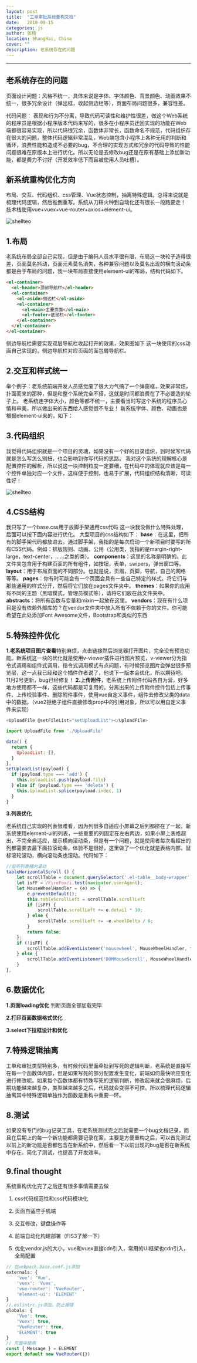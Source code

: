 ```yaml
---
layout: post
title:  "工单审批系统重构文档"
date:   2018-09-15
categories: js
author: 张翔
location: ShangHai, China
cover: ""
description: 老系统存在的问题
---
```

---
## 老系统存在的问题

页面设计问题：风格不统一，具体来说是字体、字体颜色、背景颜色、动画效果不统一，很多冗余设计（弹出框，收起侧边栏等），页面布局问题很多，兼容性差。

代码问题： 表现和行为不分离，导致代码可读性和维护性很差，做这个Web系统的程序员是根据小程序版本代码来写的，很多在小程序员迂回实现的功能在Web端都很容易实现，所以代码很冗余，函数体非常长，函数命名不规范，代码组织存在很大的问题，整体代码逻辑非常混乱，Web端包含小程序上各种无用的判断和循环，浪费性能和造成不必要的bug，不合理的实现方式和冗余的代码导致的性能问题很难在原版本上进行优化。所以无论是去修改bug还是在原有基础上添加新功能，都是费力不讨好（开发效率低下而且被使用人员吐槽）。

## 新系统重构优化方向

布局、交互、代码组织、css管理、Vue状态控制，抽离特殊逻辑。总得来说就是梳理代码逻辑，然后推倒重写。系统从刀耕火种到自动化还有很长一段路要走！
技术栈使用vue+vuex+vue-router+axios+element-ui。

![shellteo](https://myblog-images1.oss-cn-beijing.aliyuncs.com/images/ticket/newticket.png)

## 1.布局

老系统布局全部自己实现，但是由于编码人员水平很有限，布局这一块轮子造得很差，页面莫名抖动，页面元素莫名消失，各种兼容问题以及莫名出现的横向滚动条都是由于布局的问题，我一块布局直接使用element-ui的布局，结构代码如下。

```html
<el-container>
  <el-header>顶部导航栏</el-header>
  <el-container>
    <el-aside>侧边栏</el-aside>
    <el-container>
      <el-main>主要页面</el-main>
      <el-footer>底部栏</el-footer>
    </el-container>
  </el-container>
</el-container>
```
侧边导航栏需要实现双层导航栏收起打开的效果，效果图如下
这一块使用的css动画自己实现的，侧边导航栏对应页面的面包屑导航栏。

## 2.交互和样式统一
举个例子：老系统前端开发人员感觉废了很大力气搞了一个弹窗框，效果非常炫，扑面而来的那种，但是和整个系统完全不搭，这就是时间都浪费在了不必要造的轮子上。
老系统连字体大小，颜色等都不统一，主要看当时写这个系统的程序员心情和审美，所以做出来的东西给人感觉很不专业！
新系统字体、颜色、动画也是根据element-ui来的，如下：

## 3.代码组织
我觉得代码组织就是一个项目的灵魂，如果没有一个好的目录组织，到时候写代码就是怎么写怎么别扭，也会影响到你写代码的思路。
我对这个系统的理解核心是配置控件的解析，所以说这一块控制粒度一定要细，在代码中的体现就应该是每一个控件单独对应一个文件，这样便于控制，也易于扩展，代码组织结构清晰，可读性好！

![shellteo](https://myblog-images1.oss-cn-beijing.aliyuncs.com/images/ticket/file.png)

## 4.CSS结构
我只写了一个base.css用于放脚手架通用css代码
这一块我没做什么特殊处理，后面可以按下面内容进行优化。
大型项目的css结构如下：
**base**：在这里，把所有的脚手架代码都放进去。通过脚手架，我指的是每次启动一个新项目时要写的所有CSS代码。例如：排版规则、动画、公用（公用类，我指的是margin-right-large，text-center，……之类的类）。
**components**：这里的名称是明确的。此文件夹包含用于构建页面的所有组件，如按钮，表单，swipers，弹出窗口等。
**layout**：用于布局页面的不同部分。也就是说，页眉，页脚，导航，自己的网格等等。
**pages**：你有时可能会有一个页面会具有一些自己特定的样式。将它们与那些通用的样式分开，然后将它们放在pages文件夹中。
**themes**：如果你的应用有不同的主题（黑暗模式，管理员模式等），请将它们放在此文件夹中。
**abstracts**：将所有函数与变量和mixin一起放在这里。
**vendors**：现在有什么项目是没有依赖外部库的？在vendor文件夹中放入所有不依赖于你的文件。你可能希望在此处添加Font Awesome文件，Bootstrap和类似的东西

## 5.特殊控件优化
**1.老系统项目图片查看**特别麻烦，点击链接然后浏览器打开图片，完全没有预览功能。新系统这一块的优化就是使用v-viewer插件进行图片预览，v-viewer分为指令式调用和组件式调用，指令式调用模式有点问题，有时候预览图片会弹出很多预览层，这一点我已经和这个插件作者说了，他说下一版本会优化，所以期待吧。
11月2号更新，bug已经修复！
**2.上传附件**，老系统上传附件代码各自为营，好多地方使用都不一样，这些代码都是可复用的。分离出来的上传附件控件包括上传事件、上传校验事件、删除附件事件，使用vue自定义事件，组件去修改父类的data中的数据。（vue2拒绝子组件直接修改prop中的引用对象，所以可以用自定义事件来实现）

```javascript
<UploadFile @setFileList="setUploadList"></UploadFile>

import UploadFile from './UploadFile'

data() {
  return {
    UploadList: [],
  }
},
setUploadList(payload) {
  if (payload.type === 'add') {
    this.UploadList.push(payload.file)
  } else if (payload.type === 'delete') {
    this.UploadList.splice(payload.index, 1)
  }
}
```
**3.列表优化**

老系统自己实现的列表很难看，因为列很多自适应小屏幕之后列都挤在了一起，新系统使用element-ui的列表，一些重要的列固定在左右两边，如果小屏上表格超出，不完全自适应，显示横向滚动条，但是有一个问题，就是使用者每次看超出的列都需要去最下面拉滚动条，体验不是很好，这里做了一个优化就是表格内部，鼠标滚轮滚动，横向滚动条也滚动。代码如下：
```javascript
//监听列表横向滚动
tableHorizontalScroll () {
	let scrollTable = document.querySelector('.el-table__body-wrapper');
	let isFF = /FireFox/i.test(navigator.userAgent);
	let MouseWheelHandler = (e) => {
		e.preventDefault();
		this.tableScrollLeft = scrollTable.scrollLeft
		if (isFF) {
			scrollTable.scrollLeft += e.detail * 10;
		} else {
			scrollTable.scrollLeft += -e.wheelDelta / 6;
		}
		return false;
	};
	if (!isFF) {
		scrollTable.addEventListener('mousewheel', MouseWheelHandler, false)
	} else {
		scrollTable.addEventListener('DOMMouseScroll', MouseWheelHandler, false)
	}
},
```
## 6.数据优化
**1.页面loading优化**
判断页面全部加载完毕

**2.打印页面数据格式优化**

**3.select下拉框设计和优化**

## 7.特殊逻辑抽离
工单和审批类型特别多，有时候代码里面牵扯到写死的逻辑判断，老系统是直接写在每一个函数体内部，但是如果写死的部分配置发生变化，前端如何最快响应变化进行修改呢。如果每个函数体都有特殊写死的逻辑判断，修改起来就会很麻烦，后期功能越来越复杂，类型越来越多之后，代码就会变得不可控。所以梳理代码逻辑抽离其中特殊逻辑单独作为函数是重构中重要一环。

## 8.测试
如果没有专门的bug记录工具，在老系统测试完之后就需要一个bug文档记录，而且在后期上的每一个新功能都需要记录在案，主要是方便重构之后，可以首先测试以前上的新功能是否都包含在新系统中，然后看一下以前出现的bug是否在新系统中存在。简化了测试，也提高了开发效率。

## 9.final thought
系统重构优化完了之后还有很多事情需要去做
1. css代码规范性和css代码模块化

2. 页面自适应手机端

3. 交互修改，键盘操作等

4. 前端自动化构建部署（FIS3了解一下）

5. 优化vendor.js的大小，vue和vuex直接cdn引入，常用的UI框架也cdn引入，全局配置

```javascript
// 在webpack.base.conf.js添加
externals: {
    'vue': 'Vue',
    'vuex': 'Vuex',
    'vue-router': 'VueRouter',
    'element-ui': 'ELEMENT'
}
//.eslintrc.js添加，防止报错
globals: {
	'Vue': true,
	'Vuex': true,
	'VueRouter': true,
	'ELEMENT': true
}
// 页面中使用
const { Message } = ELEMENT
export default new VueRouter({})
```

